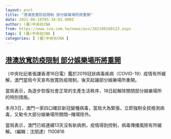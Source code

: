 ```yaml
---
layout: post
title: "港澳放寬防疫限制 部分娛樂場所將重開"
date: 2021-08-16T05:34:02.000Z
author: (臺)中央社CNA
from: https://www.cna.com.tw/news/acn/202108160123.aspx
tags: [ (臺)中央社CNA ]
categories: [ (臺)中央社CNA ]
---
```

<!--1629092042000-->
[港澳放寬防疫限制 部分娛樂場所將重開](https://www.cna.com.tw/news/acn/202108160123.aspx)
------

<div>
<div></div><div class="paragraph"><p>（中央社記者張謙香港16日電）鑑於2019冠狀病毒疾病（COVID-19）疫情有所緩解，澳門當局今天宣布放寬防疫限制，後天起讓部分娛樂場所重開。</p><p>當局表示，為逐步恢復社會正常的生產生活秩序，18日起解除關閉部分娛樂場所的特別措施。</p><p>本月3日，澳門一家四口確診新冠變種病毒，當局大為緊張，立即強制全民檢測病毒，又勒令大部分娛樂場所關閉─賭場除外。</p><p>當局表示，澳門已經連續13天沒有新病例，疫情得到控制，病毒傳播風險有所緩解。（編輯：沈朋達）1100816</p></div>
</div>
